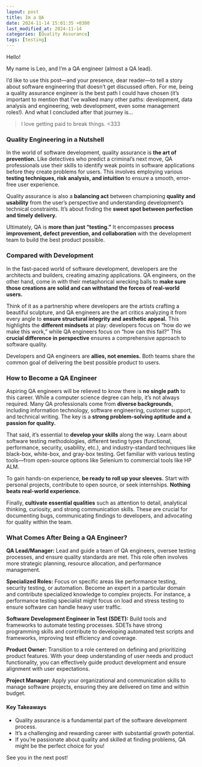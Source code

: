 ```yaml
---
layout: post
title: Im a QA
date: 2024-11-14 15:01:35 +0300
last_modified_at: 2024-11-14
categories: [Quality Assurance]
tags: [testing]
---
```


Hello!

My name is Leo, and I’m a QA engineer (almost a QA lead).

I’d like to use this post—and your presence, dear reader—to tell a story about software engineering that doesn’t get discussed often. For me, being a quality assurance engineer is the best path I could have chosen (it’s important to mention that I’ve walked many other paths: development, data analysis and engineering, web development, even some management roles!). And what I concluded after that journey is…

> I love getting paid to break things. <333

### Quality Engineering in a Nutshell

In the world of software development, quality assurance is **the art of prevention.** Like detectives who predict a criminal’s next move, QA professionals use their skills to identify weak points in software applications before they create problems for users. This involves employing various **testing techniques, risk analysis, and intuition** to ensure a smooth, error-free user experience.

Quality assurance is also a **balancing act** between championing **quality and usability** from the user’s perspective and understanding development’s technical constraints. It’s about finding the **sweet spot between perfection and timely delivery.**

Ultimately, QA is **more than just “testing.”** It encompasses **process improvement, defect prevention, and collaboration** with the development team to build the best product possible.

### Compared with Development

In the fast-paced world of software development, developers are the architects and builders, creating amazing applications. QA engineers, on the other hand, come in with their metaphorical wrecking balls to **make sure those creations are solid and can withstand the forces of real-world users.**

Think of it as a partnership where developers are the artists crafting a beautiful sculpture, and QA engineers are the art critics analyzing it from every angle to **ensure structural integrity and aesthetic appeal.** This highlights the **different mindsets** at play: developers focus on “how do we make this work,” while QA engineers focus on “how can this fail?” This **crucial difference in perspective** ensures a comprehensive approach to software quality.

Developers and QA engineers are **allies, not enemies.** Both teams share the common goal of delivering the best possible product to users.

### How to Become a QA Engineer

Aspiring QA engineers will be relieved to know there is **no single path** to this career. While a computer science degree can help, it’s not always required. Many QA professionals come from **diverse backgrounds**, including information technology, software engineering, customer support, and technical writing. The key is a **strong problem-solving aptitude and a passion for quality.**

That said, it’s essential to **develop your skills** along the way. Learn about software testing methodologies, different testing types (functional, performance, security, usability, etc.), and industry-standard techniques like black-box, white-box, and gray-box testing. Get familiar with various testing tools—from open-source options like Selenium to commercial tools like HP ALM.

To gain hands-on experience, **be ready to roll up your sleeves.** Start with personal projects, contribute to open source, or seek internships. **Nothing beats real-world experience.**

Finally, **cultivate essential qualities** such as attention to detail, analytical thinking, curiosity, and strong communication skills. These are crucial for documenting bugs, communicating findings to developers, and advocating for quality within the team.

### What Comes After Being a QA Engineer?

**QA Lead/Manager:** Lead and guide a team of QA engineers, oversee testing processes, and ensure quality standards are met. This role often involves more strategic planning, resource allocation, and performance management.

**Specialized Roles:** Focus on specific areas like performance testing, security testing, or automation. Become an expert in a particular domain and contribute specialized knowledge to complex projects. For instance, a performance testing specialist might focus on load and stress testing to ensure software can handle heavy user traffic.

**Software Development Engineer in Test (SDET):** Build tools and frameworks to automate testing processes. SDETs have strong programming skills and contribute to developing automated test scripts and frameworks, improving test efficiency and coverage.

**Product Owner:** Transition to a role centered on defining and prioritizing product features. With your deep understanding of user needs and product functionality, you can effectively guide product development and ensure alignment with user expectations.

**Project Manager:** Apply your organizational and communication skills to manage software projects, ensuring they are delivered on time and within budget.

#### Key Takeaways

* Quality assurance is a fundamental part of the software development process.
* It’s a challenging and rewarding career with substantial growth potential.
* If you’re passionate about quality and skilled at finding problems, QA might be the perfect choice for you!

See you in the next post!
